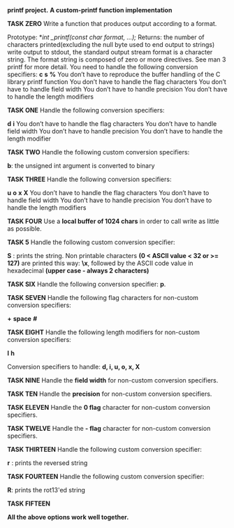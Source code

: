  **printf project.**
 **A custom-printf function implementation**

 **TASK ZERO**
Write a function that produces output according to a format.

Prototype: **int _printf(const char *format, ...);**
Returns: the number of characters printed(excluding the null byte used to end output to strings)
write output to stdout, the standard output stream
format is a character string. The format string is composed of 
zero or more directives. See man 3 printf for more detail. 
You need to handle the following conversion specifiers:
**c**
**s**
**%**
You don’t have to reproduce the buffer handling of the C library printf function
You don’t have to handle the flag characters
You don’t have to handle field width
You don’t have to handle precision
You don’t have to handle the length modifiers

**TASK ONE**
Handle the following conversion specifiers:

**d**
**i**
You don’t have to handle the flag characters
You don’t have to handle field width
You don’t have to handle precision
You don’t have to handle the length modifier

**TASK TWO**
Handle the following custom conversion specifiers:

**b**: the unsigned int argument is converted to binary

**TASK THREE**
Handle the following conversion specifiers:

**u**
**o**
**x**
**X**
You don’t have to handle the flag characters
You don’t have to handle field width
You don’t have to handle precision
You don’t have to handle the length modifiers

**TASK FOUR**
Use a **local buffer of 1024 chars** in order to call write as little as possible.

**TASK 5**
Handle the following custom conversion specifier:

**S** : prints the string.
Non printable characters **(0 < ASCII value < 32 or >= 127)** are printed this way: **\x**, followed by the ASCII code value in hexadecimal **(upper case - always 2 characters)**

**TASK SIX**
Handle the following conversion specifier: 
**p**.

**TASK SEVEN**
Handle the following flag characters for non-custom conversion specifiers:

**+**
**space**
**#**

**TASK EIGHT**
Handle the following length modifiers for non-custom conversion specifiers:

 **l**
 **h**

Conversion specifiers to handle: **d, i, u, o, x, X**

**TASK NINE**
Handle the **field width** for non-custom conversion specifiers.

**TASK TEN**
Handle the **precision** for non-custom conversion specifiers.

**TASK ELEVEN**
Handle the **0 flag** character for non-custom conversion specifiers.

**TASK TWELVE**
Handle the **- flag** character for non-custom conversion specifiers.

**TASK THIRTEEN**
Handle the following custom conversion specifier:

 **r** : prints the reversed string

**TASK FOURTEEN**
Handle the following custom conversion specifier:

 **R**: prints the rot13'ed string

**TASK FIFTEEN**

**All the above options work well together.**
